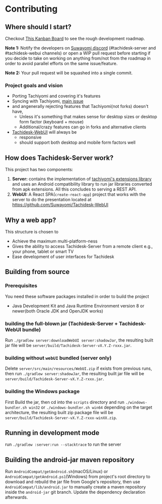 # Contributing
## Where should I start?
Checkout [This Kanban Board](https://github.com/Suwayomi/Tachidesk/projects/1) to see the rough development roadmap.

**Note 1:** Notify the developers on [Suwayomi discord](https://discord.gg/DDZdqZWaHA) (#tachidesk-server and #tachidesk-webui channels) or open a WIP pull request before starting if you decide to take on working on anything from/not from the roadmap in order to avoid parallel efforts on the same issue/feature.

**Note 2:** Your pull request will be squashed into a single commit.

### Project goals and vision
- Porting Tachiyomi and covering it's features
- Syncing with Tachiyomi, [main issue](https://github.com/Suwayomi/Tachidesk-Server/issues/159)
- and angenerally rejecting features that Tachiyomi(not forks) doesn't have,
    - Unless it's something that makes sense for desktop sizes or desktop form factor (keyboard + mouse)
    - Additional/crazy features can go in forks and alternative clients
- [Tachidesk-WebUI](https://github.com/Suwayomi/Tachidesk-WebUI) will always be
    - responsive
    - should support both desktop and mobile form factors well
     
## How does Tachidesk-Server work?
This project has two components: 
1. **Server:** contains the implementation of [tachiyomi's extensions library](https://github.com/tachiyomiorg/extensions-lib) and uses an Android compatibility library to run jar libraries converted from apk extensions. All this concludes to serving a REST API.
2. **WebUI:** A React SPA(`create-react-app`) project that works with the server to do the presentation located at https://github.com/Suwayomi/Tachidesk-WebUI

## Why a web app?
This structure is chosen to
- Achieve the maximum multi-platform-ness
- Gives the ability to access Tachidesk-Server from a remote client e.g., your phone, tablet or smart TV
- Ease development of user interfaces for Tachidesk

## Building from source
### Prerequisites
You need these software packages installed in order to build the project

- Java Development Kit and Java Runtime Environment version 8 or newer(both Oracle JDK and OpenJDK works)

### building the full-blown jar (Tachidesk-Server + Tachidesk-WebUI bundle)
Run `./gradlew server:downloadWebUI server:shadowJar`, the resulting built jar file will be `server/build/Tachidesk-Server-vX.Y.Z-rxxx.jar`.

### building without `webUI` bundled (server only)
Delete `server/src/main/resources/WebUI.zip` if exists from previous runs, then run `./gradlew server:shadowJar`, the resulting built jar file will be `server/build/Tachidesk-Server-vX.Y.Z-rxxx.jar`.

### building the Windows package
First Build the jar, then cd into the `scripts` directory and run `./windows-bundler.sh win32` or `./windows-bundler.sh win64` depending on the target architecture, the resulting built zip package file will be `server/build/Tachidesk-Server-vX.Y.Z-rxxx-winXX.zip`.

## Running in development mode
run `./gradlew :server:run --stacktrace` to run the server

## Building the android-jar maven repository
Run `AndroidCompat/getAndroid.sh`(macOS/Linux) or `AndroidCompat/getAndroid.ps1`(Windows)
from project's root directory to download and rebuild the jar file from Google's repository,
then use `AndroidCompat/lib/android.jar` to manually create a maven repository inside the `android-jar` git branch.
Update the dependency declaration afterwards.
